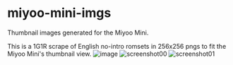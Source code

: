 # miyoo-mini-imgs
Thumbnail images generated for the Miyoo Mini.

This is a 1G1R scrape of English no-intro romsets in 256x256 pngs to fit the Miyoo Mini's thumbnail view.
![image](https://user-images.githubusercontent.com/31091051/153738238-62e02420-1766-4878-9705-25e50d332c81.png)
![screenshot00](https://user-images.githubusercontent.com/31091051/153738352-1078ec15-1384-46bf-aa45-d90e152ee8ea.png)
![screenshot01](https://user-images.githubusercontent.com/31091051/153738356-d1e6fea0-1ae1-4131-a3a0-e74800c167fa.png)
